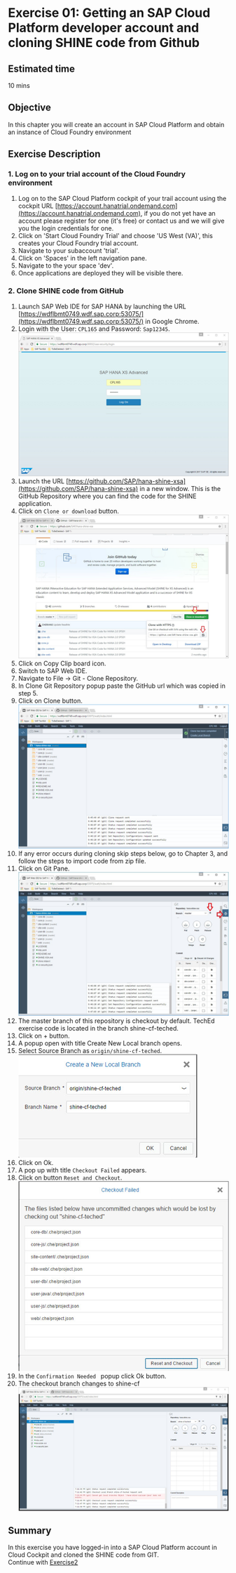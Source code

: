 Exercise 01: Getting an SAP Cloud Platform developer account and cloning SHINE code from Github
===============
## Estimated time

10 mins

## Objective
In this chapter you will create an account in SAP Cloud Platform and obtain an instance of Cloud Foundry environment


## Exercise Description
### 1. Log on to your trial account of the Cloud Foundry environment
1. Log on to the SAP Cloud Platform cockpit of your trail account using the cockpit URL [https://account.hanatrial.ondemand.com](https://account.hanatrial.ondemand.com), if you do not yet have an account please register for one (it's free) or contact us and we will give you the login credentials for one.
2. Click on 'Start Cloud Foundry Trial' and choose 'US West (VA)', this creates your Cloud Foundry trial account.
3. Navigate to your subaccount 'trial'. 
4. Click on 'Spaces' in the left navigation pane.
5. Navigate to the your space 'dev'. 
6. Once applications are deployed they will be visible there.

### 2. Clone SHINE code from GitHub
1.  Launch SAP Web IDE for SAP HANA by launching the URL [https://wdflbmt0749.wdf.sap.corp:53075/](https://wdflbmt0749.wdf.sap.corp:53075/) in Google Chrome.
2. Login with the User: `CPL165` and Password: `Sap12345`.
![Alt text](./images/WebIDE_Login.jpg "Web IDE Login Page")
3. Launch the URL [https://github.com/SAP/hana-shine-xsa](https://github.com/SAP/hana-shine-xsa) in a new window. This is the GitHub Repository where you can find the code for the SHINE application.
4. Click on `Clone or download` button.
![Alt text](./images/Github_Clone_Download.jpg "GitHub Clone Download")
5. Click on Copy Clip board icon.
6. Switch to SAP Web IDE.
7. Navigate to File -> Git - Clone Repository.
8. In Clone Git Repository popup paste the GitHub url which was copied in step 5.
9. Click on Clone button.
![Alt text](./images/Clone_Git.jpg "GitHub Clone")
10. If any error occurs during cloning skip steps below, go to Chapter 3, and follow the steps to import code from zip file.
11. Click on Git Pane. 
![Alt text](./images/Git_Pane.jpg "GitHub Clone")
12. The master branch of this repository is checkout by default. TechEd exercise code is located in the branch shine-cf-teched. 
13. Click on + button. 
14. A popup open  with title Create New Local branch opens.
15. Select Source Branch as `origin/shine-cf-teched`.  
![Alt text](./images/Git_Change_Branch.jpg "Git Change Branch")
16. Click on Ok.
17. A pop up with title `Checkout Failed` appears.
18. Click on button `Reset and Checkout`.  
![Alt text](./images/Checkout_Failed.jpg "Checkout Failed")
19. In the `Confirmation Needed ` popup click Ok button.
20. The checkout branch changes to shine-cf
![Alt text](./images/Change_Branch.jpg "Change Branch")


## Summary
In this exercise you have logged-in into a SAP Cloud Platform account in Cloud Cockpit and cloned the SHINE code from GIT.
<br>
Continue with [Exercise2](../exercise02/README.md)
